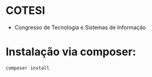 # **COTESI**
* Congresso de Tecnologia e Sistemas de Informação

# Instalação via composer:
```php
composer install

